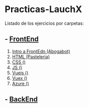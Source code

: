 # Practicas-LauchX
Listado de los ejercicios por carpetas:
## - [FrontEnd]()
1. [Intro a FrontEdn (Abogabot)](./01%20-%20Intro)
2. [HTML (Pasteleria)](./02%20-%20HTML)
3. [CSS ()](./03%20-%20CSS)
4. [JS ()]()
5. [Vuejs ()]()
6. [Vuex ()]()
7. [Azure ()]()
## - [BackEnd](.ads )
